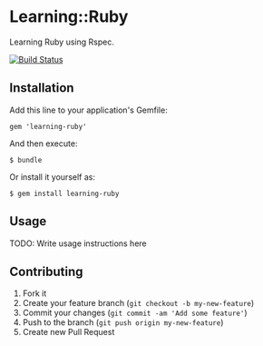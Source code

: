 # Learning::Ruby

Learning Ruby using Rspec.

[![Build Status](https://travis-ci.org/ebouchut/learning-ruby.png)](https://travis-ci.org/ebouchut/learning-ruby)

## Installation

Add this line to your application's Gemfile:

    gem 'learning-ruby'

And then execute:

    $ bundle

Or install it yourself as:

    $ gem install learning-ruby

## Usage

TODO: Write usage instructions here

## Contributing

1. Fork it
2. Create your feature branch (`git checkout -b my-new-feature`)
3. Commit your changes (`git commit -am 'Add some feature'`)
4. Push to the branch (`git push origin my-new-feature`)
5. Create new Pull Request

